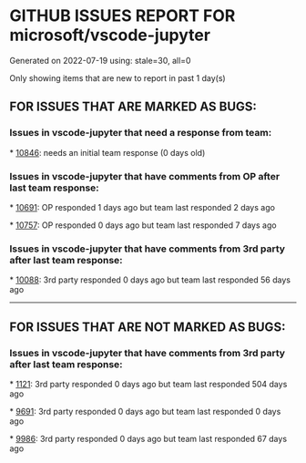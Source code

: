 
# GITHUB ISSUES REPORT FOR microsoft/vscode-jupyter


Generated on 2022-07-19 using: stale=30, all=0


Only showing items that are new to report in past 1 day(s)


## FOR ISSUES THAT ARE MARKED AS BUGS:


### Issues in vscode-jupyter that need a response from team:


\* [10846](https://github.com/microsoft/vscode-jupyter/issues/10846 "Opening Interactive window results in duplicates in the symbols list (suggestions, autocomplete, ...)"): needs an initial team response (0 days old)

### Issues in vscode-jupyter that have comments from OP after last team response:


\* [10691](https://github.com/microsoft/vscode-jupyter/issues/10691 "matplotlib vmin/vmax and norm simultaneously passed"): OP responded 1 days ago but team last responded 2 days ago

\* [10757](https://github.com/microsoft/vscode-jupyter/issues/10757 "VSC fails to connect to (any) python kernel."): OP responded 0 days ago but team last responded 7 days ago

### Issues in vscode-jupyter that have comments from 3rd party after last team response:


\* [10088](https://github.com/microsoft/vscode-jupyter/issues/10088 "the background color of inline figure out of control"): 3rd party responded 0 days ago but team last responded 56 days ago

---

## FOR ISSUES THAT ARE NOT MARKED AS BUGS:


### Issues in vscode-jupyter that have comments from 3rd party after last team response:


\* [1121](https://github.com/microsoft/vscode-jupyter/issues/1121 "Add support for parameters and/or tags assignment (papermill) (Add support for cell metadata)"): 3rd party responded 0 days ago but team last responded 504 days ago

\* [9691](https://github.com/microsoft/vscode-jupyter/issues/9691 "python.envFile is not respected by Python code executed in Notebook and IW"): 3rd party responded 0 days ago but team last responded 0 days ago

\* [9986](https://github.com/microsoft/vscode-jupyter/issues/9986 "Enhance the data viewer for Pandas dataframes in VSCode"): 3rd party responded 0 days ago but team last responded 67 days ago
